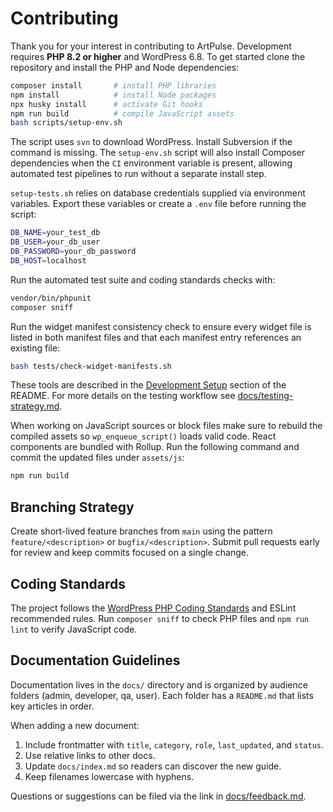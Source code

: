 # Contributing

Thank you for your interest in contributing to ArtPulse. Development requires **PHP 8.2 or higher** and WordPress 6.8. To get started clone the repository and install the PHP and Node dependencies:

```bash
composer install       # install PHP libraries
npm install            # install Node packages
npx husky install      # activate Git hooks
npm run build          # compile JavaScript assets
bash scripts/setup-env.sh
```
The script uses `svn` to download WordPress. Install Subversion if the command is missing.
The `setup-env.sh` script will also install Composer dependencies when the
`CI` environment variable is present, allowing automated test pipelines to run
without a separate install step.

`setup-tests.sh` relies on database credentials supplied via environment
variables. Export these variables or create a `.env` file before running the
script:

```bash
DB_NAME=your_test_db
DB_USER=your_db_user
DB_PASSWORD=your_db_password
DB_HOST=localhost
```

Run the automated test suite and coding standards checks with:

```bash
vendor/bin/phpunit
composer sniff
```

Run the widget manifest consistency check to ensure every widget file is
listed in both manifest files and that each manifest entry references an
existing file:

```bash
bash tests/check-widget-manifests.sh
```

These tools are described in the [Development Setup](README.md#development-setup) section of the README. For more details on the testing workflow see [docs/testing-strategy.md](docs/testing-strategy.md).

When working on JavaScript sources or block files make sure to rebuild the
compiled assets so `wp_enqueue_script()` loads valid code. React components are
bundled with Rollup. Run the following command and commit the updated files under
`assets/js`:

```bash
npm run build
```

## Branching Strategy

Create short-lived feature branches from `main` using the pattern `feature/<description>` or `bugfix/<description>`. Submit pull requests early for review and keep commits focused on a single change.

## Coding Standards

The project follows the [WordPress PHP Coding Standards](https://developer.wordpress.org/coding-standards/wordpress-coding-standards/php/) and ESLint recommended rules. Run `composer sniff` to check PHP files and `npm run lint` to verify JavaScript code.

## Documentation Guidelines

Documentation lives in the `docs/` directory and is organized by audience folders (admin, developer, qa, user). Each folder has a `README.md` that lists key articles in order.

When adding a new document:
1. Include frontmatter with `title`, `category`, `role`, `last_updated`, and `status`.
2. Use relative links to other docs.
3. Update `docs/index.md` so readers can discover the new guide.
4. Keep filenames lowercase with hyphens.

Questions or suggestions can be filed via the link in [docs/feedback.md](docs/feedback.md).


